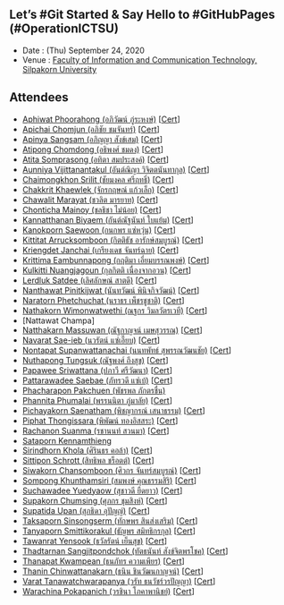 ## Let’s #Git Started & Say Hello to #GitHubPages (#OperationICTSU)

+ Date : (Thu) September 24, 2020
+ Venue : [Faculty of Information and Communication Technology, Silpakorn University](https://www.ict.su.ac.th/)

## Attendees

+ [Aphiwat Phoorahong (อภิวัฒน์ ภู่ระหงษ์)](https://pppoomz349.github.io/) [[Cert](OperationICTSU/Attendance/VXOpICTSU-20200924-Aphiwat-Phoorahong.pdf)]
+ [Apichai Chomjun (อภิชัย ชมจันทร์)](https://kawza5565.github.io/) [[Cert](OperationICTSU/Attendance/VXOpICTSU-20200924-Apichai-Chomjun.pdf)]
+ [Apinya Sangsam (อภิญญา สังข์เสม)](https://koyapinya2543.github.io/) [[Cert](OperationICTSU/Attendance/VXOpICTSU-20200924-Apinya-Sangsam.pdf)]
+ [Atipong Chomdong (อธิพงศ์ ชมดง)](https://dovakiin1245.github.io/) [[Cert](OperationICTSU/Attendance/VXOpICTSU-20200924-Atipong-Chomdong.pdf)]
+ [Atita Somprasong (อทิตา สมประสงค์)](https://afuko57.github.io/) [[Cert](OperationICTSU/Attendance/VXOpICTSU-20200924-Atita-Somprasong.pdf)]
+ [Aunniya Vijittanantakul (อันต์ณิญา วิจิตตนันทากุล)](https://auyy.github.io/) [[Cert](OperationICTSU/Attendance/VXOpICTSU-20200924-Aunniya-Vijittanantakul.pdf)]
+ [Chaimongkhon Srilit (ชัยมงคล ศรีฤทธิ์)](https://potato731.github.io/) [[Cert](OperationICTSU/Attendance/VXOpICTSU-20200924-Chaimongkhon-Srilit.pdf)]
+ [Chakkrit Khaewlek (จักรกฤษณ์ แก้วเล็ก)](https://vendelz.github.io/) [[Cert](OperationICTSU/Attendance/VXOpICTSU-20200924-Chakkrit-Khaewlek.pdf)]
+ [Chawalit Marayat (ชวลิต มารยาท)](https://jengl2.github.io/) [[Cert](OperationICTSU/Attendance/VXOpICTSU-20200924-Chawalit-Marayat.pdf)]
+ [Chonticha Mainoy (ชลธิชา ไม่น้อย)](https://chontichajub.github.io/) [[Cert](OperationICTSU/Attendance/VXOpICTSU-20200924-Chonticha-Mainoy.pdf)]
+ [Kannatthanan Biyaem (กันต์ณัฐนันท์ ใบแย้ม)](https://toon63.github.io/) [[Cert](OperationICTSU/Attendance/VXOpICTSU-20200924-Kannatthanan-Biyaem.pdf)]
+ [Kanokporn Saewoon (กนกพร แซ่หวุ่น)](https://jubgannamod.github.io/) [[Cert](OperationICTSU/Attendance/VXOpICTSU-20200924-Kanokporn-Saewoon.pdf)]
+ [Kittitat Arrucksomboon (กิตติธัช อารักษ์สมบูรณ์)](https://ikk727.github.io/) [[Cert](OperationICTSU/Attendance/VXOpICTSU-20200924-Kittitat-Arrucksomboon.pdf)]
+ [Kriengdet Janchai (เกรียงเดช จันทร์ฉาย)](https://fcuking.github.io/) [[Cert](OperationICTSU/Attendance/VXOpICTSU-20200924-Kriengdet-Janchai.pdf)]
+ [Krittima Eambunnapong (กฤติมา เอี่ยมบรรณพงษ์)](https://kme0313073027.github.io/) [[Cert](OperationICTSU/Attendance/VXOpICTSU-20200924-Krittima-Eambunnapong.pdf)]
+ [Kulkitti Nuangjagoun (กุลกิตติ เนื่องจากอวน)](https://baskub159.github.io/) [[Cert](OperationICTSU/Attendance/VXOpICTSU-20200924-Kulkitti-Nuangjagoun.pdf)]
+ [Lerdluk Satdee (เลิศลักษณ์ สาตดี)](https://fxtre.github.io/) [[Cert](OperationICTSU/Attendance/VXOpICTSU-20200924-Lerdluk-Satdee.pdf)]
+ [Nanthawat Pinitkijwat (นันทวัฒน์ พินิจกิจวัฒน์)](https://iana424.github.io/) [[Cert](OperationICTSU/Attendance/VXOpICTSU-20200924-Nanthawat-Pinitkijwat.pdf)]
+ [Naratorn Phetchuchat (นราธร เพ็ชรชูชาติ)](https://fornax66.github.io/) [[Cert](OperationICTSU/Attendance/VXOpICTSU-20200924-Naratorn-Phetchuchat.pdf)]
+ [Nathakorn Wimonwatwethi (ณฐกร วิมลวัตรเวที)](https://adbskanmsaoib1234.github.io/) [[Cert](OperationICTSU/Attendance/VXOpICTSU-20200924-Nathakorn-Wimonwatwethi.pdf)]
+ [Nattawat Champa]
+ [Natthakarn Massuwan (ณัฐกาญจน์ เมษสุวรรณ)](https://nac1742.github.io/) [[Cert](OperationICTSU/Attendance/VXOpICTSU-20200924-Natthakarn-Massuwan.pdf)]
+ [Navarat Sae-ieb (นวรัตน์ แซ่เอี๊ยบ)](https://mmiew.github.io/) [[Cert](OperationICTSU/Attendance/VXOpICTSU-20200924-Navarat-Sae-ieb.pdf)]
+ [Nontapat Supanwattanachai (นนทพัทธ์ สุพรรณวัฒนชัย)](https://hoilp.github.io/) [[Cert](OperationICTSU/Attendance/VXOpICTSU-20200924-Nontapat-Supanwattanachai.pdf)]
+ [Nuthapong Tungsuk (ณัฐพงศ์ ถึงสุข)](https://pai411312.github.io/) [[Cert](OperationICTSU/Attendance/VXOpICTSU-20200924-Nuthapong-Tungsuk.pdf)]
+ [Papawee Sriwattana (ปภาวี ศรีวัฒนา)](https://baingern.github.io/) [[Cert](OperationICTSU/Attendance/VXOpICTSU-20200924-Papawee-Sriwa.pdf)]
+ [Pattarawadee Saebae (ภัทรวดี แซ่เบ้)](https://pattarawadeesaebae.github.io/) [[Cert](OperationICTSU/Attendance/VXOpICTSU-20200924-Pattarawadee-Saebae.pdf)]
+ [Phacharapon Pakchuen (พัชรพล ภักตรชื่น)](https://flukeflk.github.io/)
+ [Phannita Phumalai (พรรนนิตา ภู่มาลัย)](https://dewwwwwp23.github.io/) [[Cert](OperationICTSU/Attendance/VXOpICTSU-20200924-Phannita-Phumalai.pdf)]
+ [Pichayakorn Saenatham (พิชญากรณ์ เสนาธรรม)](https://jpichayakorn.github.io/) [[Cert](OperationICTSU/Attendance/VXOpICTSU-20200924-Pichayakorn-Saenatham.pdf)]
+ [Piphat Thongissara (พิพัฒน์ ทองอิสสระ)](https://nutmin.github.io/) [[Cert](OperationICTSU/Attendance/VXOpICTSU-20200924-Piphat-Thongissara.pdf)]
+ [Rachanon Suanma (รชานนท์ สวนมา)](https://porbabasss.github.io/) [[Cert](OperationICTSU/Attendance/VXOpICTSU-20200924-Rachanon-Suanma.pdf)]
+ [Sataporn Kennamthieng](https://prototype1503.github.io/)
+ [Sirindhorn Khola (ศิรินธร คอล้า)](https://zaqzsx.github.io/) [[Cert](OperationICTSU/Attendance/VXOpICTSU-20200924-Sirindhorn-Khola.pdf)]
+ [Sittipon Schrott (สิทธิพล ชร็อตต์)](https://jimmyschrott.github.io/) [[Cert](OperationICTSU/Attendance/VXOpICTSU-20200924-Sittipon-Schrott.pdf)]
+ [Siwakorn Chansomboon (ศิวกร จันทร์สมบูรณ์)](https://siwakornice.github.io/) [[Cert](OperationICTSU/Attendance/VXOpICTSU-20200924-Siwakorn-Chansomboon.pdf)]
+ [Sompong Khunthamsiri (สมพงษ์ คุณธรรมสิริ)](https://khunthamsiri.github.io/) [[Cert](OperationICTSU/Attendance/VXOpICTSU-20200924-Sompong-Khunthamsiri.pdf)]
+ [Suchawadee Yuedyaow (สุชาวดี ยืดยาว)](https://csymn.github.io/) [[Cert](OperationICTSU/Attendance/VXOpICTSU-20200924-Suchawadee-Yuedyaow.pdf)]
+ [Supakorn Chumsing (ศุภกร ชุมสิงห์)](https://dgjasknkzxcnmns.github.io/) [[Cert](OperationICTSU/Attendance/VXOpICTSU-20200924-Supakorn-Chumsing.pdf)]
+ [Supatida Upan (สุภธิดา อุปัญญ์)](https://xsupatx.github.io/) [[Cert](OperationICTSU/Attendance/VXOpICTSU-20200924-Supatida-Upan.pdf)]
+ [Taksaporn Sinsongserm (ทักษพร สินส่งเสริม)](https://konglfs.github.io/) [[Cert](OperationICTSU/Attendance/VXOpICTSU-20200924-Taksaporn-Sinsongserm.pdf)]
+ [Tanyaporn Smittikorakul (ธัญพร สมิทธิกรกุล)](https://tnytyp3007.github.io/) [[Cert](OperationICTSU/Attendance/VXOpICTSU-20200924-Tanyaporn-Smittikorakul.pdf)]
+ [Tawanrat Yensook (ธวัลรัตน์ เย็นสุข)](https://twrystartar121212221121.github.io/) [[Cert](OperationICTSU/Attendance/VXOpICTSU-20200924-Tawanrat-Yensook.pdf)]
+ [Thadtarnan Sangjitpondchok (ทัตธนันท์ สังข์จิตพรโชค)](https://eren1555.github.io/) [[Cert](OperationICTSU/Attendance/VXOpICTSU-20200924-Thadtarnan-Sangjitpondchok.pdf)]
+ [Thanapat Kwampean (ธนภัทร ความเพียร)](https://arttttttn.github.io/) [[Cert](OperationICTSU/Attendance/VXOpICTSU-20200924-Thanapat-Kwampean.pdf)]
+ [Thanin Chinwattanakarn (ธนิน ชินวัฒนกาญจน์)](https://th942.github.io/) [[Cert](OperationICTSU/Attendance/VXOpICTSU-20200924-Thanin-Chinwattanakarn.pdf)]
+ [Varat Tanawatchwarapanya (วรัท ธนวัชร์วรปัญญา)](https://copwraith.github.io/) [[Cert](OperationICTSU/Attendance/VXOpICTSU-20200924-Varat-Tanawatchwarapanya.pdf)]
+ [Warachina Pokapanich (วรชินา โภคาพานิชย์)](https://wqoxn13wp.github.io/) [[Cert](OperationICTSU/Attendance/VXOpICTSU-20200924-Warachina-Pokapanich.pdf)]




